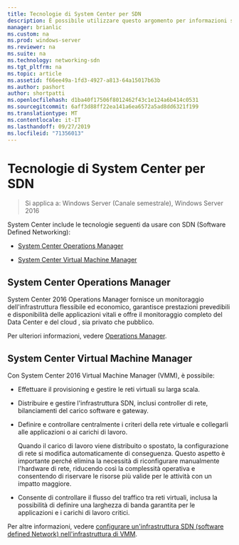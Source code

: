 ```yaml
---
title: Tecnologie di System Center per SDN
description: È possibile utilizzare questo argomento per informazioni sulle tecnologie SDN (Software Defined Networking) disponibili in System Center.
manager: brianlic
ms.custom: na
ms.prod: windows-server
ms.reviewer: na
ms.suite: na
ms.technology: networking-sdn
ms.tgt_pltfrm: na
ms.topic: article
ms.assetid: f66ee49a-1fd3-4927-a813-64a15017b63b
ms.author: pashort
author: shortpatti
ms.openlocfilehash: d1ba40f17506f8012462f43c1e124a6b414c0531
ms.sourcegitcommit: 6aff3d88ff22ea141a6ea6572a5ad8dd6321f199
ms.translationtype: MT
ms.contentlocale: it-IT
ms.lasthandoff: 09/27/2019
ms.locfileid: "71356013"
---
```

# <a name="system-center-technologies-for-sdn"></a>Tecnologie di System Center per SDN

>Si applica a: Windows Server (Canale semestrale), Windows Server 2016

System Center include le tecnologie seguenti da usare con SDN (Software Defined Networking):  
  
-   [System Center Operations Manager](#bkmk_scom)  
  
-   [System Center Virtual Machine Manager](#bkmk_scvmm)  
  
  
## <a name="bkmk_scom"></a>System Center Operations Manager  
System Center 2016 Operations Manager fornisce un monitoraggio dell'infrastruttura flessibile ed economico, garantisce prestazioni prevedibili e disponibilità delle applicazioni vitali e offre il monitoraggio completo del Data Center e del cloud , sia privato che pubblico.  
  
Per ulteriori informazioni, vedere [Operations Manager](https://technet.microsoft.com/library/hh205987.aspx).  
  
## <a name="bkmk_scvmm"></a>System Center Virtual Machine Manager  
Con System Center 2016 Virtual Machine Manager (VMM), è possibile:

- Effettuare il provisioning e gestire le reti virtuali su larga scala.
- Distribuire e gestire l'infrastruttura SDN, inclusi controller di rete, bilanciamenti del carico software e gateway. 
- Definire e controllare centralmente i criteri della rete virtuale e collegarli alle applicazioni o ai carichi di lavoro. 

  Quando il carico di lavoro viene distribuito o spostato, la configurazione di rete si modifica automaticamente di conseguenza. Questo aspetto è importante perché elimina la necessità di riconfigurare manualmente l'hardware di rete, riducendo così la complessità operativa e consentendo di riservare le risorse più valide per le attività con un impatto maggiore. 
- Consente di controllare il flusso del traffico tra reti virtuali, inclusa la possibilità di definire una larghezza di banda garantita per le applicazioni e i carichi di lavoro critici.  
  

Per altre informazioni, vedere [configurare un'infrastruttura SDN (software defined Network) nell'infrastruttura di VMM](https://technet.microsoft.com/system-center-docs/vmm/scenario/sdn-overview).  
    

  